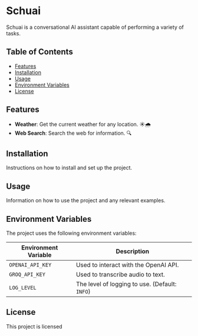 # Schuai

Schuai is a conversational AI assistant capable of performing a variety of tasks.

## Table of Contents

- [Features](#features)
- [Installation](#installation)
- [Usage](#usage)
- [Environment Variables](#environment-variables)
- [License](#license)

## Features

- **Weather**: Get the current weather for any location. ☀️🌧️
- **Web Search**: Search the web for information. 🔍

## Installation

Instructions on how to install and set up the project.

## Usage

Information on how to use the project and any relevant examples.

## Environment Variables

The project uses the following environment variables:

| Environment Variable | Description                                    |
| -------------------- | ---------------------------------------------- |
| `OPENAI_API_KEY`     | Used to interact with the OpenAI API.          |
| `GROQ_API_KEY`       | Used to transcribe audio to text.              |
| `LOG_LEVEL`          | The level of logging to use. (Default: `INFO`) |

## License

This project is licensed 